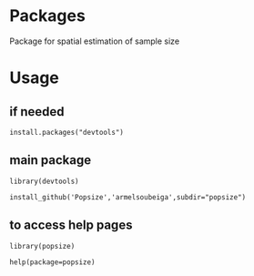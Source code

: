 # Packages
Package for spatial estimation of sample size 

# Usage

## if needed
    install.packages("devtools")

## main package
    library(devtools)

    install_github('Popsize','armelsoubeiga',subdir="popsize")

## to access help pages
    library(popsize)

    help(package=popsize)
